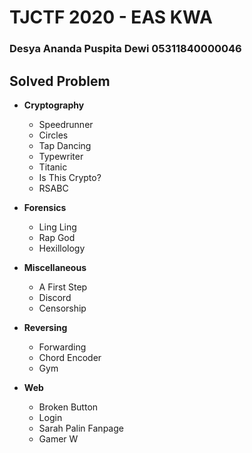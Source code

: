 # TJCTF 2020 - EAS KWA
### Desya Ananda Puspita Dewi 05311840000046

## Solved Problem
- **Cryptography**
  - Speedrunner
  - Circles
  - Tap Dancing
  - Typewriter
  - Titanic
  - Is This Crypto?
  - RSABC

- **Forensics**
  - Ling Ling
  - Rap God
  - Hexillology

- **Miscellaneous**
  - A First Step
  - Discord
  - Censorship

- **Reversing**
  - Forwarding
  - Chord Encoder
  - Gym

- **Web**
  - Broken Button
  - Login
  - Sarah Palin Fanpage
  - Gamer W
